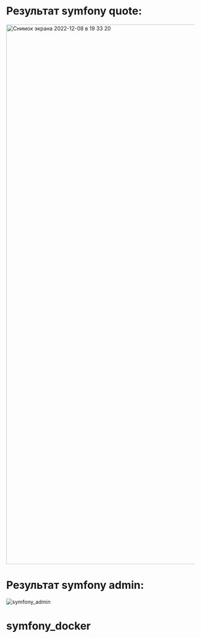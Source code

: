 Результат symfony quote:
===========
<img width="1440" alt="Снимок экрана 2022-12-08 в 19 33 20" src="https://user-images.githubusercontent.com/50545046/206523105-3912a74f-9dcc-48d0-8dad-cb07549935f9.png">

Результат symfony admin:
===========
![symfony_admin](https://user-images.githubusercontent.com/50545046/206905668-f0b28e1f-325b-47f2-b64d-b9b17336c3da.gif)

# symfony_docker
